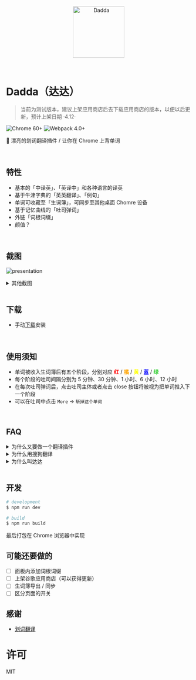 <br>
<p align="center">
  <img width="140px" src="https://cdn.rawgit.com/waynecz/translate-and-remember-it-crx/492375e0/src/logo.png" alt="Dadda" />
</p>
<br>

# Dadda（达达）
> 当前为测试版本，建议上架应用商店后去下载应用商店的版本，以便以后更新，预计上架日期 ·4.12·

![Chrome 60+](https://img.shields.io/badge/chrome-60%2B-blue.svg?style=for-the-badge)
![Webpack 4.0+](https://img.shields.io/badge/webpack-4-brightgreen.svg?style=for-the-badge)

🤩 漂亮的划词翻译插件 / 让你在 Chrome 上背单词

<br>

## 特性

* 基本的「中译英」、「英译中」和各种语言的译英
* 基于牛津字典的「英英翻译」、「例句」
* 单词可收藏至「生词簿」，可同步至其他桌面 Chomre 设备
* 基于记忆曲线的「吐司弹词」
* 外链「词根词缀」
* 颜值？

<br>

## 截图

![presentation](https://raw.githack.com/waynecz/dadda-translate-crx/master/src/assets/presentation.gif)

<details><summary>其他截图</summary><br>
<img width="100%" src="https://raw.githack.com/waynecz/dadda-translate-crx/master/src/assets/vocabulary.jpg" alt="生词簿" />
<img width="100%" src="https://raw.githack.com/waynecz/dadda-translate-crx/master/src/assets/toast.jpg" alt="吐司" />
<br>
</details>

<br>

## 下载

* 手动[下载](https://github.com/waynecz/dadda-translate-crx/releases)安装

<br>

## 使用须知

* 单词被收入生词簿后有五个阶段，分别对应 <b style="color: red">红</b> / <b style="color: orange">橘</b> / <b style="color: yellow">黄</b> / <b style="color: blue">蓝</b> / <b style="color: limegreen">绿</b>
* 每个阶段的吐司间隔分别为 5 分钟、30 分钟、1 小时、6 小时、12 小时
* 在每次吐司弹词后，点击吐司主体或者点击 close 按钮将被视为把单词推入下一个阶段
* 可以在吐司中点击 `More` -> `斩掉这个单词`

<br>

## FAQ

<details><summary>为什么又要做一个翻译插件</summary><br>
最近在学英语，发现在网页上阅读英语文章时看到生词光翻译个中文总是远远达不到学会这个单词的目的，经常第二次看到就忘了，第一是缺少英英翻译，第二是缺少主动回溯的手段（生词本），查看了下市面上的插件，并没有特别适合自己的，所以就做了这个插件
<br>
<br>
</details>

<details><summary>为什么用搜狗翻译</summary><br>
针对长句翻译，搜狗还是有点东西的，可以看 V友的讨论 <a href="https://www.v2ex.com/t/430327">各位，我觉得搜狗翻译成精了</a>
<br>
<br>
</details>

<details><summary>为什么叫达达</summary><br>
达达是我主子，血统纯正的 <a href="https://baike.baidu.com/item/%E7%8B%B8%E8%8A%B1%E7%8C%AB/987844?fromtitle=%E4%B8%AD%E5%9B%BD%E7%8B%B8%E8%8A%B1%E7%8C%AB&fromid=4535437" target="_blank">Chines Li Hua</a>，放张照片，凡人们
<img width="100%" src="https://raw.githack.com/waynecz/dadda-translate-crx/master/src/assets/dadda.jpg" alt="Dadda" />
<br>
</details>

<br>

## 开发

```bash
# development
$ npm run dev

# build
$ npm run build
```

最后打包在 Chrome 浏览器中实现

## 可能还要做的

* [ ] 面板内添加词根词缀
* [ ] 上架谷歌应用商店（可以获得更新）
* [ ] 生词簿导出 / 同步
* [ ] 区分页面的开关

## 感谢

* [划词翻译](https://github.com/Selection-Translator/crx-selection-translate)

# 许可

MIT
